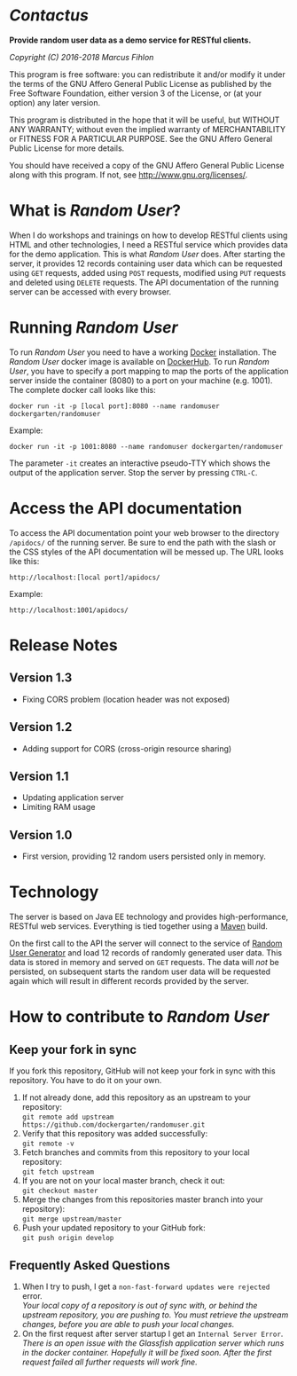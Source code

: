 *Contactus*
===========

**Provide random user data as a demo service for RESTful clients.**

*Copyright (C) 2016-2018 Marcus Fihlon*

This program is free software: you can redistribute it and/or modify it under the terms of the GNU Affero General Public License as published by the Free Software Foundation, either version 3 of the License, or (at your option) any later version.

This program is distributed in the hope that it will be useful, but WITHOUT ANY WARRANTY; without even the implied warranty of MERCHANTABILITY or FITNESS FOR A PARTICULAR PURPOSE. See the GNU Affero General Public License for more details.

You should have received a copy of the GNU Affero General Public License along with this program.  If not, see <http://www.gnu.org/licenses/>.

# What is *Random User*?

When I do workshops and trainings on how to develop RESTful clients using HTML and other technologies, I need a RESTful service which provides data for the demo application. This is what *Random User* does. After starting the server, it provides 12 records containing user data which can be requested using `GET` requests, added using `POST` requests, modified using `PUT` requests and deleted using `DELETE` requests. The API documentation of the running server can be accessed with every browser.

# Running *Random User*

To run *Random User* you need to have a working [Docker](https://www.docker.com/) installation. The *Random User* docker image is available on [DockerHub](https://hub.docker.com/r/dockergarten/randomuser/). To run *Random User*, you have to specify a port mapping to map the ports of the application server inside the container (8080) to a port on your machine (e.g. 1001). The complete docker call looks like this:

`docker run -it -p [local port]:8080 --name randomuser dockergarten/randomuser`

Example:

`docker run -it -p 1001:8080 --name randomuser dockergarten/randomuser`

The parameter `-it` creates an interactive pseudo-TTY which shows the output of the application server. Stop the server by pressing `CTRL-C`.

# Access the API documentation

To access the API documentation point your web browser to the directory `/apidocs/` of the running server. Be sure to end the path with the slash or the CSS styles of the API documentation will be messed up. The URL looks like this:

`http://localhost:[local port]/apidocs/`

Example:

`http://localhost:1001/apidocs/`

# Release Notes

## Version 1.3

- Fixing CORS problem (location header was not exposed)

## Version 1.2

- Adding support for CORS (cross-origin resource sharing)

## Version 1.1

- Updating application server
- Limiting RAM usage

## Version 1.0

- First version, providing 12 random users persisted only in memory.

# Technology

The server is based on Java EE technology and provides high-performance, RESTful web services. Everything is tied together using a [Maven](https://maven.apache.org/) build.

On the first call to the API the server will connect to the service of [Random User Generator](https://randomuser.me/) and load 12 records of randomly generated user data. This data is stored in memory and served on `GET` requests. The data will *not* be persisted, on subsequent starts the random user data will be requested again which will result in different records provided by the server.

# How to contribute to *Random User*

## Keep your fork in sync

If you fork this repository, GitHub will not keep your fork in sync with this repository. You have to do it on your own.

1. If not already done, add this repository as an upstream to your repository:<br/>`git remote add upstream https://github.com/dockergarten/randomuser.git`
2. Verify that this repository was added successfully:<br/>`git remote -v`
3. Fetch branches and commits from this repository to your local repository:<br/>`git fetch upstream`
4. If you are not on your local master branch, check it out:<br/>`git checkout master`
5. Merge the changes from this repositories master branch into your repository):<br/>`git merge upstream/master`
7. Push your updated repository to your GitHub fork:<br/>`git push origin develop`

## Frequently Asked Questions

1. When I try to push, I get a `non-fast-forward updates were rejected` error.<br/>*Your local copy of a repository is out of sync with, or behind the upstream repository, you are pushing to. You must retrieve the upstream changes, before you are able to push your local changes.*
2. On the first request after server startup I get an `Internal Server Error`.<br/>*There is an open issue with the Glassfish application server which runs in the docker container. Hopefully it will be fixed soon. After the first request failed all further requests will work fine.*
